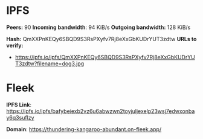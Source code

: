 # IPFS

**Peers:** 90
**Incoming bandwidth**: 94 KiB/s
**Outgoing bandwidth:** 128 KiB/s

**Hash:** QmXXPnKEQy6SBQD9S3RsPXyfv7Rj8eXxGbKUDrYUT3zdtw
**URLs to verify:** 
- https://ipfs.io/ipfs/QmXXPnKEQy6SBQD9S3RsPXyfv7Rj8eXxGbKUDrYUT3zdtw?filename=dog3.jpg

# Fleek 

**IPFS Link**: https://ipfs.io/ipfs/bafybeiexb2vz6u6abwzwn2toyjuljexelp23wsj7edwxonbay6q3suflzy

**Domain**: https://thundering-kangaroo-abundant.on-fleek.app/

